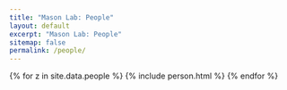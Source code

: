 ```yaml
---
title: "Mason Lab: People"
layout: default
excerpt: "Mason Lab: People"
sitemap: false
permalink: /people/
---
```


{% for z in site.data.people %} {% include person.html %} {% endfor %}

<!-- {% for z in site.data.collaborators %} {% include collaborator.html %} {% endfor %} -->